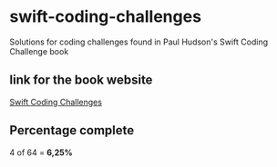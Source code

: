 # swift-coding-challenges
Solutions for coding challenges found in Paul Hudson's Swift Coding Challenge book

## link for the book website

[Swift Coding Challenges](https://www.hackingwithswift.com/books/coding-challenges)

## Percentage complete

4 of 64 = **6,25%**
